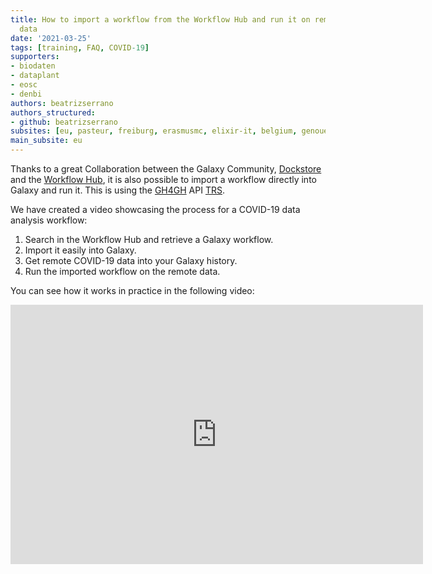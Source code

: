 ```yaml
---
title: How to import a workflow from the Workflow Hub and run it on remote COVID-19
  data
date: '2021-03-25'
tags: [training, FAQ, COVID-19]
supporters:
- biodaten
- dataplant
- eosc
- denbi
authors: beatrizserrano
authors_structured:
- github: beatrizserrano
subsites: [eu, pasteur, freiburg, erasmusmc, elixir-it, belgium, genouest]
main_subsite: eu
---
```


Thanks to a great Collaboration between the Galaxy Community, [Dockstore](https://dockstore.org/) and the [Workflow Hub](https://workflowhub.eu/),
it is also possible to import a
workflow directly into Galaxy and run it. This is using the [GH4GH](https://www.ga4gh.org/) API [TRS](https://github.com/ga4gh/tool-registry-service-schemas).

We have created a video showcasing the process for a COVID-19 data analysis workflow:

1. Search in the Workflow Hub and retrieve a Galaxy workflow.
2. Import it easily into Galaxy.
3. Get remote COVID-19 data into your Galaxy history.
4. Run the imported workflow on the remote data. 

You can see how it works in practice in the following video:

<iframe width="660" height="415" src="https://www.youtube.com/embed/eU1753h6NIs" title="YouTube video player" frameborder="0" allow="accelerometer; autoplay; clipboard-write; encrypted-media; gyroscope; picture-in-picture" allowfullscreen></iframe>

